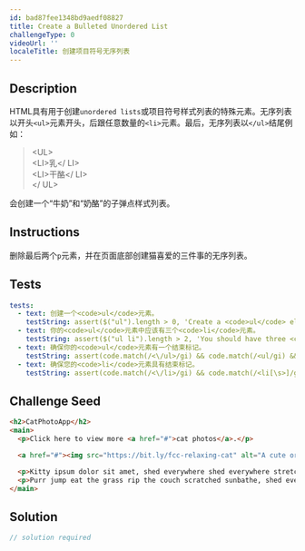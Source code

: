 ```yaml
---
id: bad87fee1348bd9aedf08827
title: Create a Bulleted Unordered List
challengeType: 0
videoUrl: ''
localeTitle: 创建项目符号无序列表
---
```


## Description
<section id="description"> HTML具有用于创建<code>unordered lists</code>或项目符号样式列表的特殊元素。无序列表以开头<code>&lt;ul&gt;</code>元素开头，后跟任意数量的<code>&lt;li&gt;</code>元素。最后，无序列表以<code>&lt;/ul&gt;</code>结尾例如： <blockquote> &lt;UL&gt; <br> &lt;LI&gt;乳&lt;/ LI&gt; <br> &lt;LI&gt;干酪&lt;/ LI&gt; <br> &lt;/ UL&gt; </blockquote>会创建一个“牛奶”和“奶酪”的子弹点样式列表。 </section>

## Instructions
<section id="instructions">删除最后两个<code>p</code>元素，并在页面底部创建猫喜爱的三件事的无序列表。 </section>

## Tests
<section id='tests'>

```yml
tests:
  - text: 创建一个<code>ul</code>元素。
    testString: assert($("ul").length > 0, 'Create a <code>ul</code> element.');
  - text: 你的<code>ul</code>元素中应该有三个<code>li</code>元素。
    testString: assert($("ul li").length > 2, 'You should have three <code>li</code> elements within your <code>ul</code> element.');
  - text: 确保你的<code>ul</code>元素有一个结束标记。
    testString: assert(code.match(/<\/ul>/gi) && code.match(/<ul/gi) && code.match(/<\/ul>/gi).length === code.match(/<ul/gi).length, 'Make sure your <code>ul</code> element has a closing tag.');
  - text: 确保您的<code>li</code>元素具有结束标记。
    testString: assert(code.match(/<\/li>/gi) && code.match(/<li[\s>]/gi) && code.match(/<\/li>/gi).length === code.match(/<li[\s>]/gi).length, 'Make sure your <code>li</code> elements have closing tags.');

```

</section>

## Challenge Seed
<section id='challengeSeed'>

<div id='html-seed'>

```html
<h2>CatPhotoApp</h2>
<main>
  <p>Click here to view more <a href="#">cat photos</a>.</p>

  <a href="#"><img src="https://bit.ly/fcc-relaxing-cat" alt="A cute orange cat lying on its back."></a>

  <p>Kitty ipsum dolor sit amet, shed everywhere shed everywhere stretching attack your ankles chase the red dot, hairball run catnip eat the grass sniff.</p>
  <p>Purr jump eat the grass rip the couch scratched sunbathe, shed everywhere rip the couch sleep in the sink fluffy fur catnip scratched.</p>
</main>

```

</div>



</section>

## Solution
<section id='solution'>

```js
// solution required
```
</section>
